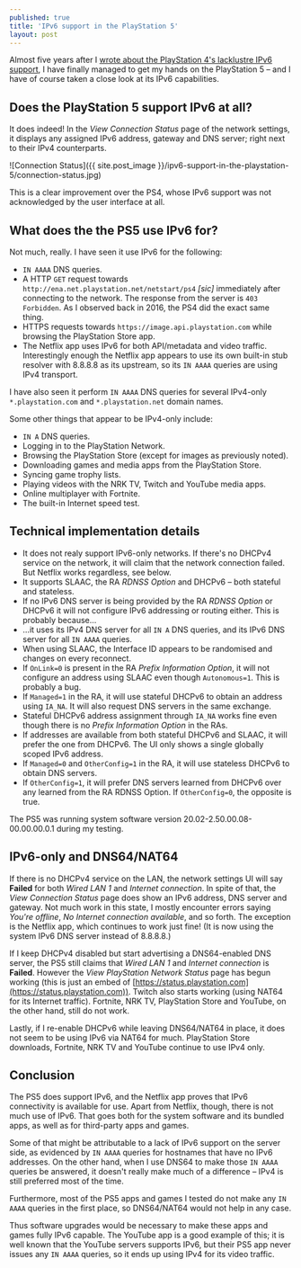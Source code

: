 ```yaml
---
published: true
title: 'IPv6 support in the PlayStation 5'
layout: post
---
```


Almost five years after I [wrote about the PlayStation 4's lacklustre IPv6
support](/2016/06/15/ipv6-support-in-the-playstation-4.html), I have finally
managed to get my hands on the PlayStation 5 – and I have of course taken a
close look at its IPv6 capabilities.

## Does the PlayStation 5 support IPv6 at all?

It does indeed! In the *View Connection Status* page of the network settings,
it displays any assigned IPv6 address, gateway and DNS server; right next to
their IPv4 counterparts.

![Connection Status]({{ site.post_image
}}/ipv6-support-in-the-playstation-5/connection-status.jpg)

This is a clear improvement over the PS4, whose IPv6 support was not
acknowledged by the user interface at all.

## What does the the PS5 use IPv6 for?

Not much, really. I have seen it use IPv6 for the following:

* `IN AAAA` DNS queries.
* A HTTP `GET` request towards `http://ena.net.playstation.net/netstart/ps4`
  *[sic]* immediately after connecting to the network. The response from the
  server is `403 Forbidden`. As I observed back in 2016, the PS4 did the exact
  same thing.
* HTTPS requests towards `https://image.api.playstation.com` while browsing the
  PlayStation Store app.
* The Netflix app uses IPv6 for both API/metadata and video traffic.
  Interestingly enough the Netflix app appears to use its own built-in stub
  resolver with 8.8.8.8 as its upstream, so its `IN AAAA` queries are using
  IPv4 transport.

I have also seen it perform `IN AAAA` DNS queries for several IPv4-only
`*.playstation.com` and `*.playstation.net` domain names.

Some other things that appear to be IPv4-only include:

* `IN A` DNS queries.
* Logging in to the PlayStation Network.
* Browsing the PlayStation Store (except for images as previously noted).
* Downloading games and media apps from the PlayStation Store.
* Syncing game trophy lists.
* Playing videos with the NRK TV, Twitch and YouTube media apps.
* Online multiplayer with Fortnite.
* The built-in Internet speed test.

## Technical implementation details

* It does not realy support IPv6-only networks. If there's no DHCPv4 service on
  the network, it will claim that the network connection failed. But Netflix
  works regardless, see below.
* It supports SLAAC, the RA *RDNSS Option* and DHCPv6 – both stateful and
  stateless.
* If no IPv6 DNS server is being provided by the RA *RDNSS Option* or DHCPv6 it
  will not configure IPv6 addressing or routing either. This is probably
  because…
* …it uses its IPv4 DNS server for all `IN A` DNS queries, and its IPv6 DNS
  server for all `IN AAAA` queries.
* When using SLAAC, the Interface ID appears to be randomised and changes on
  every reconnect.
* If `OnLink=0` is present in the RA *Prefix Information Option*, it will not
  configure an address using SLAAC even though `Autonomous=1`. This is probably
  a bug.
* If `Managed=1` in the RA, it will use stateful DHCPv6 to obtain an address
  using `IA_NA`. It will also request DNS servers in the same exchange.
* Stateful DHCPv6 address assignment through `IA_NA` works fine even though
  there is no *Prefix Information Option* in the RAs.
* If addresses are available from both stateful DHCPv6 and SLAAC, it will
  prefer the one from DHCPv6. The UI only shows a single globally scoped IPv6
  address.
* If `Managed=0` and `OtherConfig=1` in the RA, it will use stateless DHCPv6 to
  obtain DNS servers.
* If `OtherConfig=1`, it will prefer DNS servers learned from DHCPv6 over any
  learned from the RA RDNSS Option. If `OtherConfig=0`, the opposite is true.

The PS5 was running system software version 20.02-2.50.00.08-00.00.00.0.1
during my testing.

## IPv6-only and DNS64/NAT64

If there is no DHCPv4 service on the LAN, the network settings UI will say
**Failed** for both *Wired LAN 1* and *Internet connection*. In spite of that,
the *View Connection Status* page does show an IPv6 address, DNS server and
gateway. Not much work in this state, I mostly encounter errors saying *You're
offline*, *No Internet connection available*, and so forth. The exception is the
Netflix app, which continues to work just fine! (It is now using the system IPv6
DNS server instead of 8.8.8.8.)

If I keep DHCPv4 disabled but start advertising a DNS64-enabled DNS server, the
PS5 still claims that *Wired LAN 1* and *Internet connection* is **Failed**.
However the *View PlayStation Network Status* page has begun working (this is
just an embed of
[https://status.playstation.com](https://status.playstation.com)). Twitch also
starts working (using NAT64 for its Internet traffic). Fortnite, NRK TV,
PlayStation Store and YouTube, on the other hand, still do not work.

Lastly, if I re-enable DHCPv6 while leaving DNS64/NAT64 in place, it does not
seem to be using IPv6 via NAT64 for much. PlayStation Store downloads, Fortnite,
NRK TV and YouTube continue to use IPv4 only.


## Conclusion

The PS5 does support IPv6, and the Netflix app proves that IPv6 connectivity is
available for use. Apart from Netflix, though, there is not much use of IPv6.
That goes both for the system software and its bundled apps, as well as for
third-party apps and games.

Some of that might be attributable to a lack of IPv6 support on the server side,
as evidenced by `IN AAAA` queries for hostnames that have no IPv6 addresses. On
the other hand, when I use DNS64 to make those `IN AAAA` queries be answered, it
doesn't really make much of a difference – IPv4 is still preferred most of the
time.

Furthermore, most of the PS5 apps and games I tested do not make any `IN AAAA`
queries in the first place, so DNS64/NAT64 would not help in any case.

Thus software upgrades would be necessary to make these apps and games fully
IPv6 capable. The YouTube app is a good example of this; it is well known that
the YouTube servers supports IPv6, but their PS5 app never issues any `IN AAAA`
queries, so it ends up using IPv4 for its video traffic.
